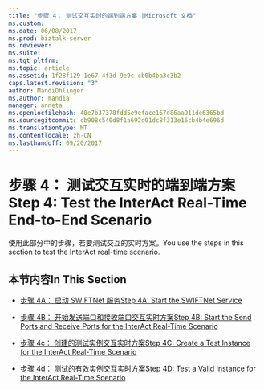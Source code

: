 ```yaml
---
title: "步骤 4： 测试交互实时的端到端方案 |Microsoft 文档"
ms.custom: 
ms.date: 06/08/2017
ms.prod: biztalk-server
ms.reviewer: 
ms.suite: 
ms.tgt_pltfrm: 
ms.topic: article
ms.assetid: 1f28f129-1e67-4f3d-9e9c-cb0b4ba3c3b2
caps.latest.revision: "3"
author: MandiOhlinger
ms.author: mandia
manager: anneta
ms.openlocfilehash: 40e7b37378fdd5e9eface167d86aa911de6365bd
ms.sourcegitcommit: cb908c540d8f1a692d01dc8f313e16cb4b4e696d
ms.translationtype: MT
ms.contentlocale: zh-CN
ms.lasthandoff: 09/20/2017
---
```

# <a name="step-4-test-the-interact-real-time-end-to-end-scenario"></a><span data-ttu-id="8b91b-102">步骤 4： 测试交互实时的端到端方案</span><span class="sxs-lookup"><span data-stu-id="8b91b-102">Step 4: Test the InterAct Real-Time End-to-End Scenario</span></span>
<span data-ttu-id="8b91b-103">使用此部分中的步骤，若要测试交互的实时方案。</span><span class="sxs-lookup"><span data-stu-id="8b91b-103">You use the steps in this section to test the InterAct real-time scenario.</span></span>  
  
## <a name="in-this-section"></a><span data-ttu-id="8b91b-104">本节内容</span><span class="sxs-lookup"><span data-stu-id="8b91b-104">In This Section</span></span>  
  
-   [<span data-ttu-id="8b91b-105">步骤 4A： 启动 SWIFTNet 服务</span><span class="sxs-lookup"><span data-stu-id="8b91b-105">Step 4A: Start the SWIFTNet Service</span></span>](../../adapters-and-accelerators/fileact-interact/step-4a-start-the-swiftnet-service.md)  
  
-   [<span data-ttu-id="8b91b-106">步骤 4B： 开始发送端口和接收端口交互实时方案</span><span class="sxs-lookup"><span data-stu-id="8b91b-106">Step 4B: Start the Send Ports and Receive Ports for the InterAct Real-Time Scenario</span></span>](../../adapters-and-accelerators/fileact-interact/step-4b-start-the-send-and-receive-ports-for-interact-real-time-scenario.md)  
  
-   [<span data-ttu-id="8b91b-107">步骤 4c： 创建的测试实例交互实时方案</span><span class="sxs-lookup"><span data-stu-id="8b91b-107">Step 4C: Create a Test Instance for the InterAct Real-Time Scenario</span></span>](../../adapters-and-accelerators/fileact-interact/step-4c-create-a-test-instance-for-the-interact-real-time-scenario.md)  
  
-   [<span data-ttu-id="8b91b-108">步骤 4d： 测试的有效实例交互实时方案</span><span class="sxs-lookup"><span data-stu-id="8b91b-108">Step 4D: Test a Valid Instance for the InterAct Real-Time Scenario</span></span>](../../adapters-and-accelerators/fileact-interact/step-4d-test-a-valid-instance-for-the-interact-real-time-scenario.md)
